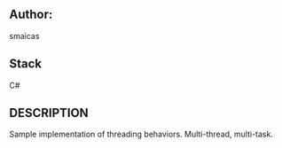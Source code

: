 ## Author:
smaicas

## Stack
C#

## DESCRIPTION
Sample implementation of threading behaviors. Multi-thread, multi-task.